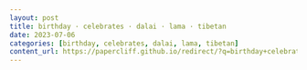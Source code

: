 ```yaml
---
layout: post
title: birthday · celebrates · dalai · lama · tibetan
date: 2023-07-06
categories: [birthday, celebrates, dalai, lama, tibetan]
content_url: https://papercliff.github.io/redirect/?q=birthday+celebrates+dalai+lama+tibetan&tbs=cdr:1,cd_min:7/5/2023,cd_max:7/7/2023
---
```

